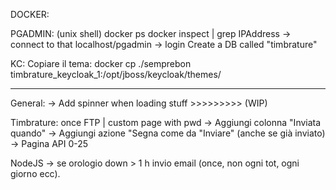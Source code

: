 DOCKER: 

PGADMIN: 
    (unix shell)
    docker ps
    docker inspect <hash> | grep IPAddress -> connect to that
    localhost/pgadmin -> login
    Create a DB called "timbrature"

KC: 
    Copiare il tema: 
    docker cp ./semprebon timbrature_keycloak_1:/opt/jboss/keycloak/themes/ 

*******************************

General: 
    -> Add spinner when loading stuff >>>>>>>>> (WIP)

Timbrature: once FTP  | custom page with pwd
    -> Aggiungi colonna "Inviata quando"
    -> Aggiungi azione "Segna come da "Inviare" (anche se già inviato)
    -> Pagina API 0-25

NodeJS -> se orologio down > 1 h invio email (once, non ogni tot, ogni giorno ecc).